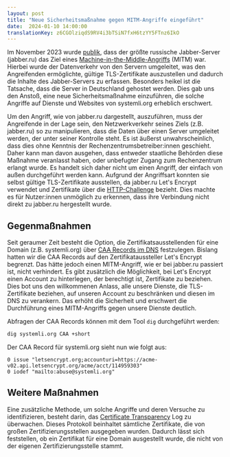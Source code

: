 ```yaml
---
layout: post
title: "Neue Sicherheitsmaßnahme gegen MITM-Angriffe eingeführt"
date:  2024-01-10 14:00:00
translationKey: z6CGOlziqdS9RV4i3bTSiN7fxH6tzYY5FTnz6IkO
---
```


Im November 2023 wurde [publik](https://notes.valdikss.org.ru/jabber.ru-mitm/), dass der größte russische Jabber-Server (jabber.ru) das Ziel eines [Machine-in-the-Middle-Angriffs](https://en.wikipedia.org/wiki/Man-in-the-middle_attack) (MITM) war. Hierbei wurde der Datenverkehr von den Servern umgeleitet, was den Angreifenden ermöglichte, gültige TLS-Zertifikate auszustellen und dadurch die Inhalte des Jabber-Servers zu erfassen. Besonders heikel ist die Tatsache, dass die Server in Deutschland gehostet werden. Dies gab uns den Anstoß, eine neue Sicherheitsmaßnahme einzuführen, die solche Angriffe auf Dienste und Websites von systemli.org erheblich erschwert.<!--more-->

Um den Angriff, wie von jabber.ru dargestellt, auszuführen, muss der Angreifende in der Lage sein, den Netzwerkverkehr seines Ziels (z.B. jabber.ru) so zu manipulieren, dass die Daten über einen Server umgeleitet werden, der unter seiner Kontrolle steht. Es ist äußerst unwahrscheinlich, dass dies ohne Kenntnis der Rechenzentrumsbetreiber:innen geschieht. Daher kann man davon ausgehen, dass entweder staatliche Behörden diese Maßnahme veranlasst haben, oder unbefugter Zugang zum Rechenzentrum erlangt wurde. Es handelt sich daher nicht um einen Angriff, der einfach von außen durchgeführt werden kann. Aufgrund der Angriffsart konnten sie selbst gültige TLS-Zertifikate ausstellen, da jabber.ru Let's Encrypt verwendet und Zertifikate über die [HTTP-Challenge](https://letsencrypt.org/docs/challenge-types/#http-01-challenge) bezieht. Dies machte es für Nutzer:innen unmöglich zu erkennen, dass ihre Verbindung nicht direkt zu jabber.ru hergestellt wurde.

## Gegenmaßnahmen

Seit geraumer Zeit besteht die Option, die Zertifikatsausstellenden für eine Domain (z.B. systemli.org) über [CAA Records im DNS](https://en.wikipedia.org/wiki/DNS_Certification_Authority_Authorization) festzulegen. Bislang hatten wir die CAA Records auf den Zertifikataussteller Let's Encrypt begrenzt. Das hätte jedoch einen MITM-Angriff, wie er bei jabber.ru passiert ist, nicht verhindert. Es gibt zusätzlich die Möglichkeit, bei Let's Encrypt einen Account zu hinterlegen, der berechtigt ist, Zertifikate zu beziehen. Dies bot uns den willkommenen Anlass, alle unsere Dienste, die TLS-Zertifikate beziehen, auf unseren Account zu beschränken und diesen im DNS zu verankern. Das erhöht die Sicherheit und erschwert die Durchführung eines MITM-Angriffs gegen unsere Dienste deutlich.

Abfragen der CAA Records können mit dem Tool `dig` durchgeführt werden:

```bash
dig systemli.org CAA +short
```

Der CAA Record für systemli.org sieht nun wie folgt aus:

```text
0 issue "letsencrypt.org;accounturi=https://acme-v02.api.letsencrypt.org/acme/acct/114959303"
0 iodef "mailto:abuse@systemli.org"
```

## Weitere Maßnahmen

Eine zusätzliche Methode, um solche Angriffe und deren Versuche zu identifizieren, besteht darin, das [Certificate Transparency](https://certificate.transparency.dev/) Log zu überwachen. Dieses Protokoll beinhaltet sämtliche Zertifikate, die von großen Zertifizierungsstellen ausgegeben wurden. Dadurch lässt sich feststellen, ob ein Zertifikat für eine Domain ausgestellt wurde, die nicht von der eigenen Zertifizierungsstelle stammt.
